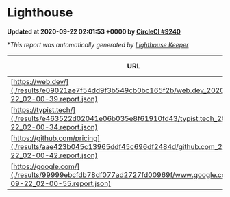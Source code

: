 
# Lighthouse

**Updated at 2020-09-22 02:01:53 +0000 by [CircleCI #9240](https://circleci.com/gh/ItinerisLtd/lighthouse-keeper-example/9240)**

**This report was automatically generated by [Lighthouse Keeper](https://github.com/itinerisltd/lighthouse-keeper)*

| URL | Performance | Accessibility | Best Practices | SEO | PWA | Updated At |
| --- | --- | --- | --- | --- | --- | --- |
| [https://web.dev/](./results/e09021ae7f54dd9f3b549cb0bc165f2b/web.dev_2020-09-22_02-00-39.report.json) | 0.78 | 1 | 0.93 | 0.99 | 0.96 | 2020-09-22T02:00:39.944Z |
| [https://typist.tech/](./results/e463522d02041e06b035e8f61910fd43/typist.tech_2020-09-22_02-00-34.report.json) | 0.84 | 0.92 | 0.93 | 0.99 | 0.57 | 2020-09-22T02:00:34.521Z |
| [https://github.com/pricing](./results/aae423b045c13965ddf45c696df2484d/github.com_2020-09-22_02-00-42.report.json) | 0.57 | 0.96 | 0.93 | 0.92 | 0.54 | 2020-09-22T02:00:42.480Z |
| [https://google.com/](./results/99999ebcfdb78df077ad2727fd00969f/www.google.com_2020-09-22_02-00-55.report.json) | 0.75 | 0.88 | 0.86 | 0.83 | 0.54 | 2020-09-22T02:00:55.588Z |
